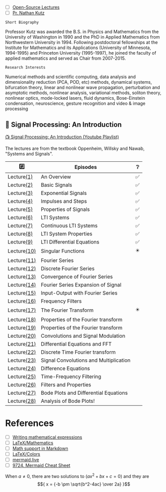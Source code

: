 
- [ ] [Open-Source Lectures](http://faculty.washington.edu/kutz/page5/page23)
- [ ] [Pr. Nathan Kutz](http://faculty.washington.edu/kutz/page4)

`Short Biography`

Professor Kutz was awarded the B.S. in Physics and Mathematics from the University of Washington in 1990 and the PhD in Applied Mathematics from Northwestern University in 1994. Following postdoctoral fellowships at the Institute for Mathematics and its Applications (University of Minnesota, 1994-1995) and Princeton University (1995-1997), he joined the faculty of applied mathematics and served as Chair from 2007-2015.

`Research Interests`

Numerical methods and scientific computing, data analysis and dimensionality reduction (PCA, POD, etc) methods, dynamical systems, bifurcation theory, linear and nonlinear wave propagation, perturbation and asymptotic methods, nonlinear analysis, variational methods, soliton theory, nonlinear optics, mode-locked lasers, fluid dynamics, Bose-Einstein condensation, neuroscience, gesture recognition and video & image processing



## :round_pushpin: Signal Processing: An Introduction

[:tv: Signal Processing: An Introduction (Youtube Playlist)](https://www.youtube.com/playlist?list=PL6Vi_EcJpt8E96_JTKoOKY3HYWVGjf6b4) 

The lectures are from the textbook Oppenheim, Willsky and Nawab, "Systems and Signals".

|  :hash:            |  Episodes                              | :grey_question:    |
|--------------------|----------------------------------------|--------------------|
| Lecture[(1)](1)    | An Overview                            | :white_check_mark: | 
| Lecture[(2)](2)    | Basic Signals                          | :white_check_mark: | 
| Lecture[(3)](3)    | Exponential Signals                    | :white_check_mark: | 
| Lecture[(4)](4)    | Impulses and Steps                     | :white_check_mark: | 
| Lecture[(5)](5)    | Properties of Signals                  | :white_check_mark: | 
| Lecture[(6)](6)    | LTI Systems                            | :white_check_mark: | 
| Lecture[(7)](7)    | Continuous LTI Systems                 | :white_check_mark: | 
| Lecture[(8)](8)    | LTI System Properties                  | :white_check_mark: | 
| Lecture[(9)](9)    | LTI Differential Equations             | :white_check_mark: | 
| Lecture[(10)](_10) | Singular Functions                     | :eight_pointed_black_star: | 
| Lecture[(11)](11)  | Fourier Series                         |
| Lecture[(12)](12)  | Discrete Fourier Series                |
| Lecture[(13)](13)  | Convergence of Fourier Series          |
| Lecture[(14)](14)  | Fourier Series Expansion of Signal     |
| Lecture[(15)](15)  | Input-Output with Fourier Series       |
| Lecture[(16)](16)  | Frequency Filters                      |
| Lecture[(17)](_17) | The Fourier Transform                  | :eight_pointed_black_star: | 
| Lecture[(18)](18)  | Properties of the Fourier transform    |
| Lecture[(19)](19)  | Properties of the Fourier transform    |
| Lecture[(20)](_20) | Convolutions and Signal Modulation     |
| Lecture[(21)](21)  | Differential Equations and FFT         |
| Lecture[(22)](22)  | Discrete Time Fourier transform        |
| Lecture[(23)](23)  | Signal Convolutions and Multiplication |
| Lecture[(24)](24)  | Difference Equations                   |
| Lecture[(25)](25)  | Time-Frequency Filtering               |
| Lecture[(26)](26)  | Filters and Properties                 |
| Lecture[(27)](27)  | Bode Plots and Differential Equations  |
| Lecture[(28)](28)  | Analysis of Bode Plots!                |


# References

- [ ] [Writing mathematical expressions](https://docs.github.com/en/get-started/writing-on-github/working-with-advanced-formatting/writing-mathematical-expressions)
- [ ] [LaTeX/Mathematics](https://en.wikibooks.org/wiki/LaTeX/Mathematics)
- [ ] [Math support in Markdown](https://github.blog/2022-05-19-math-support-in-markdown/)
- [ ] [LaTeX/Colors](https://en.wikibooks.org/wiki/LaTeX/Colors)
- [ ] [mermaid.live](https://mermaid.live/)
- [ ] [9724. Mermaid Cheat Sheet](https://jojozhuang.github.io/tutorial/mermaid-cheat-sheet/)

When $a \ne 0$, there are two solutions to $(ax^2 + bx + c = 0)$ and they are 
$${ x = {-b \pm \sqrt{b^2-4ac} \over 2a} }$$





